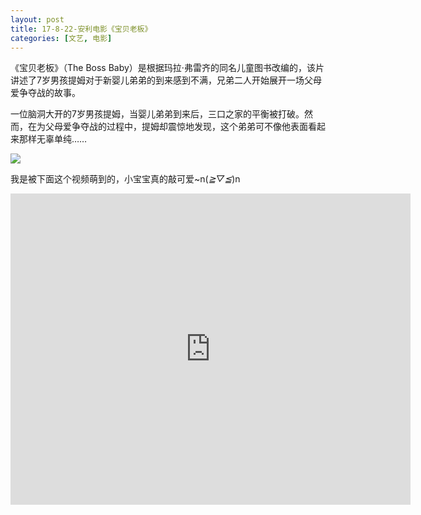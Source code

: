 ```yaml
---
layout: post
title: 17-8-22-安利电影《宝贝老板》
categories: [文艺, 电影]
---
```


《宝贝老板》（The Boss Baby）是根据玛拉·弗雷齐的同名儿童图书改编的，该片讲述了7岁男孩提姆对于新婴儿弟弟的到来感到不满，兄弟二人开始展开一场父母爱争夺战的故事。

一位脑洞大开的7岁男孩提姆，当婴儿弟弟到来后，三口之家的平衡被打破。然而，在为父母爱争夺战的过程中，提姆却震惊地发现，这个弟弟可不像他表面看起来那样无辜单纯……

![](https://timgsa.baidu.com/timg?image&quality=80&size=b9999_10000&sec=1504012274&di=4b5182406542afa25b561ed19688e283&imgtype=jpg&er=1&src=http%3A%2F%2Fi0.hdslb.com%2Fbfs%2Farchive%2F4d06642c42bc194a99ec9e50f9889c4f8f051485.jpg)

我是被下面这个视频萌到的，小宝宝真的敲可爱~n(*≧▽≦*)n

<iframe frameborder="0" width="640" height="498" src="https://v.qq.com/iframe/player.html?vid=e14200pgcuy&tiny=0&auto=0" allowfullscreen></iframe>